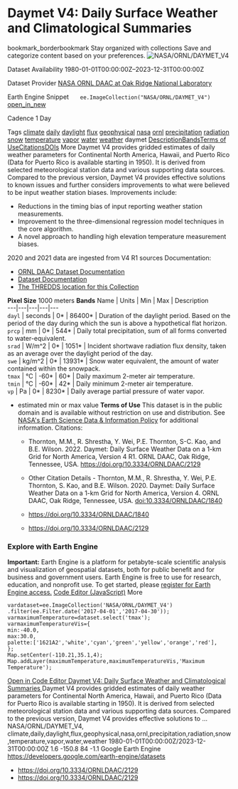  
#  Daymet V4: Daily Surface Weather and Climatological Summaries 
bookmark_borderbookmark Stay organized with collections  Save and categorize content based on your preferences.
![NASA/ORNL/DAYMET_V4](https://developers.google.com/earth-engine/datasets/images/NASA/NASA_ORNL_DAYMET_V4_sample.png) 

Dataset Availability
    1980-01-01T00:00:00Z–2023-12-31T00:00:00Z 

Dataset Provider
     [ NASA ORNL DAAC at Oak Ridge National Laboratory ](https://doi.org/10.3334/ORNLDAAC/1840) 

Earth Engine Snippet
     `    ee.ImageCollection("NASA/ORNL/DAYMET_V4")   ` [ open_in_new ](https://code.earthengine.google.com/?scriptPath=Examples:Datasets/NASA/NASA_ORNL_DAYMET_V4) 

Cadence
    1 Day 

Tags
     [climate](https://developers.google.com/earth-engine/datasets/tags/climate) [daily](https://developers.google.com/earth-engine/datasets/tags/daily) [daylight](https://developers.google.com/earth-engine/datasets/tags/daylight) [flux](https://developers.google.com/earth-engine/datasets/tags/flux) [geophysical](https://developers.google.com/earth-engine/datasets/tags/geophysical) [nasa](https://developers.google.com/earth-engine/datasets/tags/nasa) [ornl](https://developers.google.com/earth-engine/datasets/tags/ornl) [precipitation](https://developers.google.com/earth-engine/datasets/tags/precipitation) [radiation](https://developers.google.com/earth-engine/datasets/tags/radiation) [snow](https://developers.google.com/earth-engine/datasets/tags/snow) [temperature](https://developers.google.com/earth-engine/datasets/tags/temperature) [vapor](https://developers.google.com/earth-engine/datasets/tags/vapor) [water](https://developers.google.com/earth-engine/datasets/tags/water) [weather](https://developers.google.com/earth-engine/datasets/tags/weather)
daymet
[Description](https://developers.google.com/earth-engine/datasets/catalog/NASA_ORNL_DAYMET_V4#description)[Bands](https://developers.google.com/earth-engine/datasets/catalog/NASA_ORNL_DAYMET_V4#bands)[Terms of Use](https://developers.google.com/earth-engine/datasets/catalog/NASA_ORNL_DAYMET_V4#terms-of-use)[Citations](https://developers.google.com/earth-engine/datasets/catalog/NASA_ORNL_DAYMET_V4#citations)[DOIs](https://developers.google.com/earth-engine/datasets/catalog/NASA_ORNL_DAYMET_V4#dois) More
Daymet V4 provides gridded estimates of daily weather parameters for Continental North America, Hawaii, and Puerto Rico (Data for Puerto Rico is available starting in 1950). It is derived from selected meteorological station data and various supporting data sources.
Compared to the previous version, Daymet V4 provides effective solutions to known issues and further considers improvements to what were believed to be input weather station biases. Improvements include:
  * Reductions in the timing bias of input reporting weather station measurements.
  * Improvement to the three-dimensional regression model techniques in the core algorithm.
  * A novel approach to handling high elevation temperature measurement biases.


2020 and 2021 data are ingested from V4 R1 sources
Documentation:
  * [ORNL DAAC Dataset Documentation](https://daac.ornl.gov/DAYMET/guides/Daymet_Daily_V4.html)
  * [Dataset Documentation](https://daac.ornl.gov/daacdata/daymet/Daymet_Daily_V4/comp/Daymet_Daily_V4.pdf)
  * [The THREDDS location for this Collection](https://thredds.daac.ornl.gov/thredds/catalogs/ornldaac/Regional_and_Global_Data/DAYMET_COLLECTIONS/DAYMET_COLLECTIONS.html)


**Pixel Size** 1000 meters 
**Bands**
Name | Units | Min | Max | Description  
---|---|---|---|---  
`dayl` | seconds |  0*  |  86400*  | Duration of the daylight period. Based on the period of the day during which the sun is above a hypothetical flat horizon.  
`prcp` | mm |  0*  |  544*  | Daily total precipitation, sum of all forms converted to water-equivalent.  
`srad` | W/m^2 |  0*  |  1051*  | Incident shortwave radiation flux density, taken as an average over the daylight period of the day.  
`swe` | kg/m^2 |  0*  |  13931*  | Snow water equivalent, the amount of water contained within the snowpack.  
`tmax` | °C |  -60*  |  60*  | Daily maximum 2-meter air temperature.  
`tmin` | °C |  -60*  |  42*  | Daily minimum 2-meter air temperature.  
`vp` | Pa |  0*  |  8230*  | Daily average partial pressure of water vapor.  
* estimated min or max value 
**Terms of Use**
This dataset is in the public domain and is available without restriction on use and distribution. See [NASA's Earth Science Data & Information Policy](https://www.earthdata.nasa.gov/engage/open-data-services-and-software/data-and-information-policy) for additional information.
Citations:
  * Thornton, M.M., R. Shrestha, Y. Wei, P.E. Thornton, S-C. Kao, and B.E. Wilson. 2022. Daymet: Daily Surface Weather Data on a 1-km Grid for North America, Version 4 R1. ORNL DAAC, Oak Ridge, Tennessee, USA. https://doi.org/10.3334/ORNLDAAC/2129
  * Other Citation Details - Thornton, M.M., R. Shrestha, Y. Wei, P.E. Thornton, S. Kao, and B.E. Wilson. 2020. Daymet: Daily Surface Weather Data on a 1-km Grid for North America, Version 4. ORNL DAAC, Oak Ridge, Tennessee, USA. [doi:10.3334/ORNLDAAC/1840](https://doi.org/10.3334/ORNLDAAC/1840)


  * [ https://doi.org/10.3334/ORNLDAAC/1840 ](https://doi.org/10.3334/ORNLDAAC/1840)
  * [ https://doi.org/10.3334/ORNLDAAC/2129 ](https://doi.org/10.3334/ORNLDAAC/2129)


### Explore with Earth Engine
**Important:** Earth Engine is a platform for petabyte-scale scientific analysis and visualization of geospatial datasets, both for public benefit and for business and government users. Earth Engine is free to use for research, education, and nonprofit use. To get started, please [register for Earth Engine access.](https://console.cloud.google.com/earth-engine)
[Code Editor (JavaScript)](https://developers.google.com/earth-engine/datasets/catalog/NASA_ORNL_DAYMET_V4#code-editor-javascript-sample) More
```
vardataset=ee.ImageCollection('NASA/ORNL/DAYMET_V4')
.filter(ee.Filter.date('2017-04-01','2017-04-30'));
varmaximumTemperature=dataset.select('tmax');
varmaximumTemperatureVis={
min:-40.0,
max:30.0,
palette:['1621A2','white','cyan','green','yellow','orange','red'],
};
Map.setCenter(-110.21,35.1,4);
Map.addLayer(maximumTemperature,maximumTemperatureVis,'Maximum Temperature');
```
[ Open in Code Editor ](https://code.earthengine.google.com/?scriptPath=Examples:Datasets/NASA/NASA_ORNL_DAYMET_V4)
[ Daymet V4: Daily Surface Weather and Climatological Summaries ](https://developers.google.com/earth-engine/datasets/catalog/NASA_ORNL_DAYMET_V4)
Daymet V4 provides gridded estimates of daily weather parameters for Continental North America, Hawaii, and Puerto Rico (Data for Puerto Rico is available starting in 1950). It is derived from selected meteorological station data and various supporting data sources. Compared to the previous version, Daymet V4 provides effective solutions to …
NASA/ORNL/DAYMET_V4, climate,daily,daylight,flux,geophysical,nasa,ornl,precipitation,radiation,snow,temperature,vapor,water,weather 
1980-01-01T00:00:00Z/2023-12-31T00:00:00Z
1.6 -150.8 84 -1.1 
Google Earth Engine
https://developers.google.com/earth-engine/datasets
  * [ https://doi.org/10.3334/ORNLDAAC/2129 ](https://doi.org/https://doi.org/10.3334/ORNLDAAC/1840)
  * [ https://doi.org/10.3334/ORNLDAAC/2129 ](https://doi.org/https://developers.google.com/earth-engine/datasets/catalog/NASA_ORNL_DAYMET_V4)


